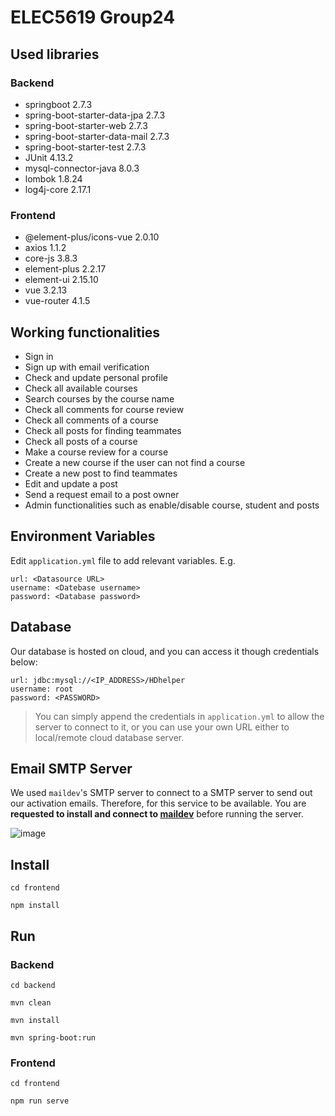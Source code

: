 # ELEC5619 Group24

## Used libraries

### Backend

* springboot 2.7.3
* spring-boot-starter-data-jpa 2.7.3
* spring-boot-starter-web 2.7.3
* spring-boot-starter-data-mail 2.7.3
* spring-boot-starter-test 2.7.3
* JUnit 4.13.2
* mysql-connector-java 8.0.3
* lombok 1.8.24
* log4j-core 2.17.1

### Frontend

* @element-plus/icons-vue 2.0.10
* axios 1.1.2
* core-js 3.8.3
* element-plus 2.2.17
* element-ui 2.15.10
* vue 3.2.13
* vue-router 4.1.5

## Working functionalities

* Sign in
* Sign up with email verification
* Check and update personal profile
* Check all available courses
* Search courses by the course name
* Check all comments for course review
* Check all comments of a course 
* Check all posts for finding teammates
* Check all posts of a course
* Make a course review for a course
* Create a new course if the user can not find a course
* Create a new post to find teammates
* Edit and update a post
* Send a request email to a post owner
* Admin functionalities such as enable/disable course, student and posts

## Environment Variables
Edit `application.yml` file to add relevant variables. E.g.

```
url: <Datasource URL>
username: <Datebase username>
password: <Database password>
```

## Database

Our database is hosted on cloud, and you can access it though credentials below:

```
url: jdbc:mysql://<IP_ADDRESS>/HDhelper
username: root
password: <PASSWORD>
```

> You can simply append the credentials in `application.yml` to allow the server to connect to it, or you can use your own URL either to local/remote cloud database server.

## Email SMTP Server

We used `maildev`'s SMTP server to connect to a SMTP server to send out our activation emails. Therefore, for this service to be available. You are **requested to install and connect to [maildev](https://github.com/maildev/maildev)** before running the server.

![image](https://user-images.githubusercontent.com/61271027/193802860-d32378da-ac0e-4864-ad7b-7bfe84f2837c.png)

## Install

```shell
cd frontend

npm install
```

## Run

### Backend

```shell
cd backend

mvn clean

mvn install

mvn spring-boot:run
```

### Frontend

```shell
cd frontend

npm run serve
```
